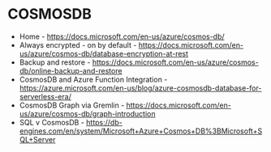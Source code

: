 # COSMOSDB
* Home - https://docs.microsoft.com/en-us/azure/cosmos-db/
* Always encrypted - on by default - https://docs.microsoft.com/en-us/azure/cosmos-db/database-encryption-at-rest
* Backup and restore - <https://docs.microsoft.com/en-us/azure/cosmos-db/online-backup-and-restore>
* CosmosDB and Azure Function Integration - https://azure.microsoft.com/en-us/blog/azure-cosmosdb-database-for-serverless-era/
* CosmosDB Graph via Gremlin - https://docs.microsoft.com/en-us/azure/cosmos-db/graph-introduction
* SQL v CosmosDB - https://db-engines.com/en/system/Microsoft+Azure+Cosmos+DB%3BMicrosoft+SQL+Server
